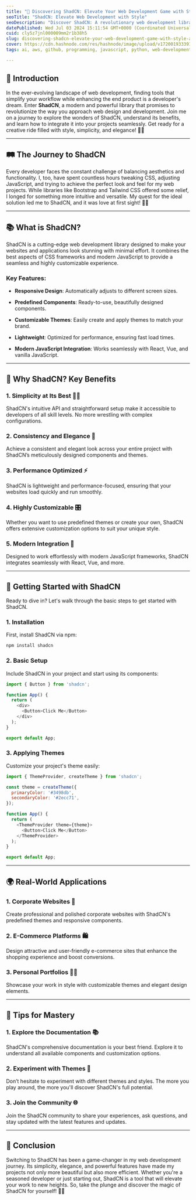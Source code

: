 ```yaml
---
title: "🌟 Discovering ShadCN: Elevate Your Web Development Game with Style and Simplicity 🎨✨"
seoTitle: "ShadCN: Elevate Web Development with Style"
seoDescription: "Discover ShadCN: A revolutionary web development library enhancing style, simplicity, and performance. Elevate your projects with ease. 🚀✨"
datePublished: Wed Jul 03 2024 15:11:54 GMT+0000 (Coordinated Universal Time)
cuid: cly5z7jnl000009mm2r1b38h5
slug: discovering-shadcn-elevate-your-web-development-game-with-style-and-simplicity
cover: https://cdn.hashnode.com/res/hashnode/image/upload/v1720019333912/abd9aa0b-d1d8-4351-9b31-9776b467e192.png
tags: ai, aws, github, programming, javascript, python, web-development, opensource, machine-learning, backend, webdev, developer, devops, frontend-development, shadcn

---
```


## 🌟 Introduction

In the ever-evolving landscape of web development, finding tools that simplify your workflow while enhancing the end product is a developer's dream. Enter **ShadCN**, a modern and powerful library that promises to revolutionize the way you approach web design and development. Join me on a journey to explore the wonders of ShadCN, understand its benefits, and learn how to integrate it into your projects seamlessly. Get ready for a creative ride filled with style, simplicity, and elegance! 🚀🎨

---

## 🛤️ The Journey to ShadCN

Every developer faces the constant challenge of balancing aesthetics and functionality. I, too, have spent countless hours tweaking CSS, adjusting JavaScript, and trying to achieve the perfect look and feel for my web projects. While libraries like Bootstrap and Tailwind CSS offered some relief, I longed for something more intuitive and versatile. My quest for the ideal solution led me to ShadCN, and it was love at first sight! 💖✨

---

## 📚 What is ShadCN?

ShadCN is a cutting-edge web development library designed to make your websites and applications look stunning with minimal effort. It combines the best aspects of CSS frameworks and modern JavaScript to provide a seamless and highly customizable experience.

### Key Features:

* **Responsive Design**: Automatically adjusts to different screen sizes.
    
* **Predefined Components**: Ready-to-use, beautifully designed components.
    
* **Customizable Themes**: Easily create and apply themes to match your brand.
    
* **Lightweight**: Optimized for performance, ensuring fast load times.
    
* **Modern JavaScript Integration**: Works seamlessly with React, Vue, and vanilla JavaScript.
    

---

## 🌟 Why ShadCN? Key Benefits

### 1\. **Simplicity at Its Best 🧘‍♂️**

ShadCN's intuitive API and straightforward setup make it accessible to developers of all skill levels. No more wrestling with complex configurations.

### 2\. **Consistency and Elegance 🎨**

Achieve a consistent and elegant look across your entire project with ShadCN’s meticulously designed components and themes.

### 3\. **Performance Optimized ⚡**

ShadCN is lightweight and performance-focused, ensuring that your websites load quickly and run smoothly.

### 4\. **Highly Customizable 🎛️**

Whether you want to use predefined themes or create your own, ShadCN offers extensive customization options to suit your unique style.

### 5\. **Modern Integration 🔗**

Designed to work effortlessly with modern JavaScript frameworks, ShadCN integrates seamlessly with React, Vue, and more.

---

## 🚀 Getting Started with ShadCN

Ready to dive in? Let's walk through the basic steps to get started with ShadCN.

### 1\. **Installation**

First, install ShadCN via npm:

```bash
npm install shadcn
```

### 2\. **Basic Setup**

Include ShadCN in your project and start using its components:

```javascript
import { Button } from 'shadcn';

function App() {
  return (
    <div>
      <Button>Click Me</Button>
    </div>
  );
}

export default App;
```

### 3\. **Applying Themes**

Customize your project's theme easily:

```javascript
import { ThemeProvider, createTheme } from 'shadcn';

const theme = createTheme({
  primaryColor: '#3498db',
  secondaryColor: '#2ecc71',
});

function App() {
  return (
    <ThemeProvider theme={theme}>
      <Button>Click Me</Button>
    </ThemeProvider>
  );
}

export default App;
```

---

## 🌍 Real-World Applications

### 1\. **Corporate Websites 🏢**

Create professional and polished corporate websites with ShadCN's predefined themes and responsive components.

### 2\. **E-Commerce Platforms 🛍️**

Design attractive and user-friendly e-commerce sites that enhance the shopping experience and boost conversions.

### 3\. **Personal Portfolios 👨‍💼**

Showcase your work in style with customizable themes and elegant design elements.

---

## 📝 Tips for Mastery

### 1\. **Explore the Documentation 📚**

ShadCN's comprehensive documentation is your best friend. Explore it to understand all available components and customization options.

### 2\. **Experiment with Themes 🎨**

Don’t hesitate to experiment with different themes and styles. The more you play around, the more you'll discover ShadCN's full potential.

### 3\. **Join the Community 🌐**

Join the ShadCN community to share your experiences, ask questions, and stay updated with the latest features and updates.

---

## 🎉 Conclusion

Switching to ShadCN has been a game-changer in my web development journey. Its simplicity, elegance, and powerful features have made my projects not only more beautiful but also more efficient. Whether you're a seasoned developer or just starting out, ShadCN is a tool that will elevate your work to new heights. So, take the plunge and discover the magic of ShadCN for yourself! 🌟✨